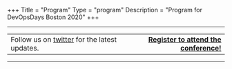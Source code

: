 +++
Title = "Program"
Type = "program"
Description = "Program for DevOpsDays Boston 2020"
+++

<div class = "row">
  <div class = "col">
    <hr />
    <table style="width: 100%;">
      <tbody>
        <tr>
          <td>Follow us on <a href="https://twitter.com/devopsdaysbos">twitter</a> for the latest updates.</td>
          <td style="font-weight: bold; text-align: right;"><a href="https://hopin.to/events/devopsdays-boston-2020/">Register to attend the conference!</a></td>
        </tr>
      </tbody>
    </table>
    <hr />
  </div>
</div>
